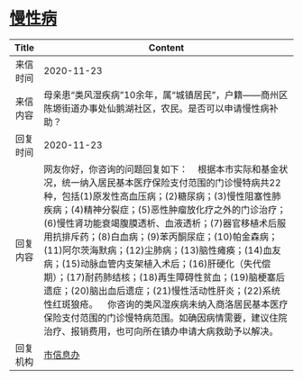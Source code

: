 # <a href="http://www.shangluo.gov.cn/zmhd/ldxxxx.jsp?urltype=leadermail.LeaderMailContentUrl&wbtreeid=1112&leadermailid=6643">慢性病</a>
|Title|Content|
|:---:|---|
|来信时间|2020-11-23|
|来信内容|母亲患“类风湿疾病”10余年，属“城镇居民”，户籍——商州区陈塬街道办事处仙鹅湖社区，农民。是否可以申请慢性病补助？|
|回复时间|2020-11-23|
|回复内容|网友你好，你咨询的问题回复如下：    根据本市实际和基金状况，统一纳入居民基本医疗保险支付范围的门诊慢特病共22种，包括(1)原发性高血压病；(2)糖尿病；(3)慢性阻塞性肺疾病；(4)精神分裂症；(5)恶性肿瘤放化疗之外的门诊治疗；(6)慢性肾功能衰竭腹膜透析、血液透析；(7)器官移植术后服用抗排斥药；(8)白血病；(9)苯丙酮尿症；(10)帕金森病；(11)阿尔茨海默病；(12)尘肺病；(13)脑性瘫痪；(14)血友病；(15)动脉血管内支架植入术后；(16)肝硬化（失代偿期）；(17)耐药肺结核；(18)再生障碍性贫血；(19)脑梗塞后遗症；(20)脑出血后遗症；(21)慢性活动性肝炎；(22)系统性红斑狼疮。    你咨询的类风湿疾病未纳入商洛居民基本医疗保险支付范围的门诊慢特病范围。如确因病情需要，建议住院治疗、报销费用，也可向所在镇办申请大病救助予以解决。|
|回复机构|<a href="../../categories/agencies/市信息办.md">市信息办</a>|
